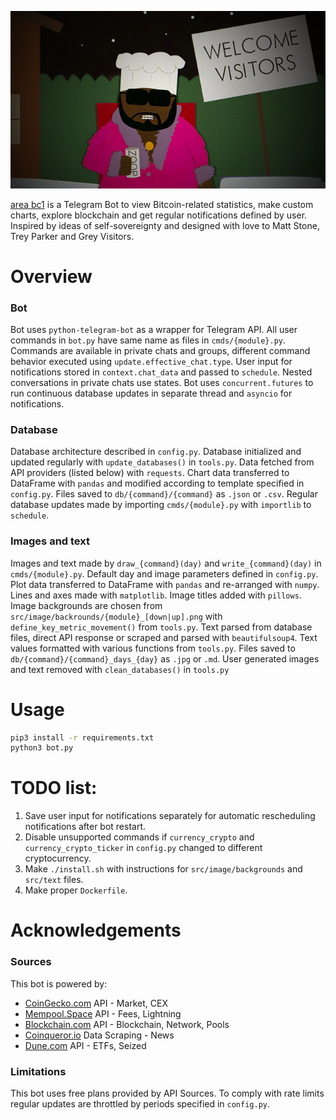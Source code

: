 ![welcome](https://github.com/etchedheadplate/area-bc1/blob/master/welcome.png)

[area bc1](https://t.me/area_bc1_bot) is a Telegram Bot to view Bitcoin-related statistics, make custom charts, explore blockchain and get regular notifications defined by user. Inspired by ideas of self-sovereignty and designed with love to Matt Stone, Trey Parker and Grey Visitors.

# Overview
### Bot
Bot uses `python-telegram-bot` as a wrapper for Telegram API.  All user commands in `bot.py`  have same name as files in `cmds/{module}.py`. Commands are available in private chats and groups, different command behavior executed using `update.effective_chat.type`. User input for notifications stored in `context.chat_data` and passed to `schedule`. Nested conversations in private chats use states. Bot uses `concurrent.futures` to run continuous database updates in separate thread and `asyncio` for notifications.
### Database
Database architecture described in `config.py`. Database initialized and updated regularly with `update_databases()` in `tools.py`. Data fetched from API providers (listed below) with `requests`. Chart data transferred to DataFrame with `pandas` and modified according to template specified in `config.py`. Files saved to `db/{command}/{command}` as `.json` or `.csv`. Regular database updates made by importing `cmds/{module}.py` with `importlib` to `schedule`.
### Images and text
Images and text made by `draw_{command}(day)` and  `write_{command}(day)` in `cmds/{module}.py`. Default day and image parameters defined in `config.py`. Plot data transferred to DataFrame with `pandas` and re-arranged with `numpy`. Lines and axes made with `matplotlib`. Image titles added with `pillows`. Image backgrounds are chosen from `src/image/backrounds/{module}_[down|up].png` with `define_key_metric_movement()` from `tools.py`. Text parsed from database files, direct API response or scraped and parsed with `beautifulsoup4`.  Text values formatted with various functions from `tools.py`. Files saved to `db/{command}/{command}_days_{day}` as `.jpg` or `.md`. User generated images and text removed with `clean_databases()` in `tools.py`

# Usage
```bash
pip3 install -r requirements.txt
python3 bot.py
```

# TODO list:
1. Save user input for notifications separately for automatic rescheduling notifications after bot restart.
2. Disable unsupported commands if `currency_crypto` and `currency_crypto_ticker` in `config.py` changed to different cryptocurrency.
3. Make `./install.sh` with instructions for `src/image/backgrounds` and `src/text` files.
4. Make proper `Dockerfile`.

# Acknowledgements
### Sources
This bot is powered by:
- [CoinGecko.com](https://www.coingecko.com/) API - Market, CEX
- [Mempool.Space](https://mempool.space/) API - Fees, Lightning
- [Blockchain.com](https://www.blockchain.com/) API - Blockchain, Network, Pools
- [Coinqueror.io](https://coinqueror.io/) Data Scraping - News
- [Dune.com](https://dune.com/) API - ETFs, Seized
### Limitations
This bot uses free plans provided by API Sources. To comply with rate limits regular updates are throttled by periods specified in `config.py`.